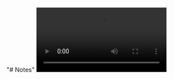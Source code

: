 "# Notes" 
![Animated GIF-downsized_large](https://github.com/victoryzhura/Notes/blob/main/Record_2022-07-30-13-26-58_1e6211f6d6e11e53b6c81e7125479456.mp4)
